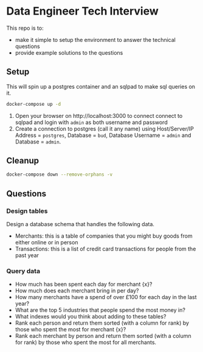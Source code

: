 # Data Engineer Tech Interview
This repo is to:
* make it simple to setup the environment to answer the technical questions
* provide example solutions to the questions

## Setup
This will spin up a postgres container and an sqlpad to make sql queries on it.
```bash
docker-compose up -d
```
1. Open your browser on http://localhost:3000 to connect connect to sqlpad and login with ``admin`` as both username and password
2. Create a connection to postgres (call it any name) using Host/Server/IP Address = ``postgres``, Database = ``bud``, Database Username = ``admin`` and Database = ``admin``.

## Cleanup
```bash
docker-compose down --remove-orphans -v
```

## Questions
### Design tables
Design a database schema that handles the following data.
* Merchants: this is a table of companies that you might buy goods from either online or in person
* Transactions: this is a list of credit card transactions for people from the past year

### Query data
* How much has been spent each day for merchant {x}?
* How much does each merchant bring in per day?
* How many merchants have a spend of over £100 for each day in the last year?
* What are the top 5 industries that people spend the most money in?
* What indexes would you think about adding to these tables?
* Rank each person and return them sorted (with a column for rank) by those who spent the most for merchant {x}?
* Rank each merchant by person and return them sorted (with a column for rank) by those who spent the most for all merchants.
